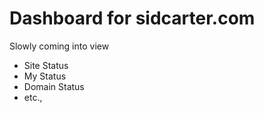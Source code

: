 # Dashboard for sidcarter.com

Slowly coming into view

* Site Status
* My Status
* Domain Status
* etc.,
